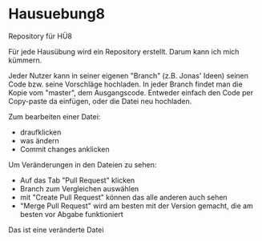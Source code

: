 # Hausuebung8
Repository für HÜ8

Für jede Hausübung wird ein Repository erstellt. Darum kann ich mich kümmern.

Jeder Nutzer kann in seiner eigenen "Branch" (z.B. Jonas' Ideen) seinen Code bzw. seine Vorschläge hochladen. In jeder Branch findet man die Kopie vom "master", dem Ausgangscode. Entweder einfach den Code per Copy-paste da einfügen, oder die Datei neu hochladen.

Zum bearbeiten einer Datei:
 - draufklicken
 - was ändern
 - Commit changes anklicken

 Um Veränderungen in den Dateien zu sehen:
  - Auf das Tab "Pull Request" klicken
  - Branch zum Vergleichen auswählen
  - mit "Create Pull Request" können das alle anderen auch sehen
  - "Merge Pull Request" wird am besten mit der Version gemacht, die am besten vor Abgabe funktioniert

Das ist eine veränderte Datei
